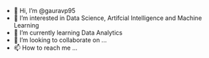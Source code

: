 - 👋 Hi, I’m @gauravp95
- 👀 I’m interested in Data Science, Artifcial Intelligence and Machine Learning
- 🌱 I’m currently learning Data Analytics
- 💞️ I’m looking to collaborate on ...
- 📫 How to reach me ...

<!---
gauravp95/gauravp95 is a ✨ special ✨ repository because its `README.md` (this file) appears on your GitHub profile.
You can click the Preview link to take a look at your changes.
--->
